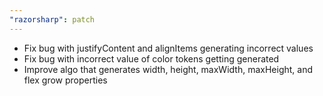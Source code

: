 ```yaml
---
"razorsharp": patch
---
```


- Fix bug with justifyContent and alignItems generating incorrect values
- Fix bug with incorrect value of color tokens getting generated
- Improve algo that generates width, height, maxWidth, maxHeight, and flex grow properties
